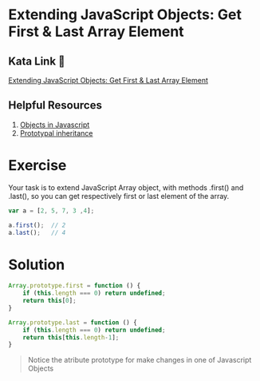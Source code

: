 # Extending JavaScript Objects: Get First & Last Array Element

## Kata Link 🥋

[Extending JavaScript Objects: Get First & Last Array Element](https://www.codewars.com/kata/581351c40d8f13bc450008b8/train/javascript)

## Helpful Resources

1. [Objects in Javascript](https://www.w3schools.com/js/js_objects.asp)
2. [Prototypal inheritance](https://javascript.info/prototype-inheritance)

# Exercise
Your task is to extend JavaScript Array object, with methods .first() and .last(), so you can get respectively first or last element of the array.

```js
var a = [2, 5, 7, 3 ,4];

a.first();  // 2
a.last();   // 4
```
# Solution

```js
Array.prototype.first = function () {
    if (this.length === 0) return undefined;
    return this[0];
}

Array.prototype.last = function () {
    if (this.length === 0) return undefined;
    return this[this.length-1];
}
```

> Notice the atribute prototype for make changes in one of Javascript Objects